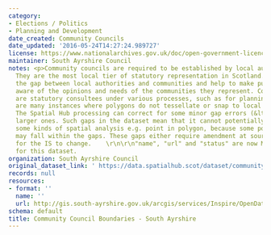 ```yaml
---
category:
- Elections / Politics
- Planning and Development
date_created: Community Councils
date_updated: '2016-05-24T14:27:24.989727'
license: https://www.nationalarchives.gov.uk/doc/open-government-licence/version/3/
maintainer: South Ayrshire Council
notes: <p>Community councils are required to be established by local authorities.
  They are the most local tier of statutory representation in Scotland. They bridge
  the gap between local authorities and communities and help to make public bodies
  aware of the opinions and needs of the communities they represent. Community councils
  are statutory consultees under various processes, such as for planning applications.\r\n\r\nThere
  are many instances where polygons do not tessellate or snap to local authority boundaries.
  The Spatial Hub processing can correct for some minor gap errors (&lt;5m) but not
  larger ones. Such gaps in the dataset mean that it cannot potentially be used for
  some kinds of spatial analysis e.g. point in polygon, because some point locations
  may fall within the gaps. These gaps either require amendment at source or approval
  for the IS to change.    \r\n\r\n"name", "url" and "status" are now MANDATORY fields
  for this dataset.                                                                                                                                                                                                                                                                                                                                                                                                                                                                                                                                                                                                                                                                                                                                                                                                                                                                                                                                                                                                                                                                                                                                                                                                                                                                                                                                                                                                                                                                                                                                                                                                                           </p>
organization: South Ayrshire Council
original_dataset_link: ' https://data.spatialhub.scot/dataset/community_council_boundaries-sa'
records: null
resources:
- format: ''
  name: ''
  url: http://gis.south-ayrshire.gov.uk/arcgis/services/Inspire/OpenData/MapServer/WFSServer?request=GetCapabilities&service=WFS
schema: default
title: Community Council Boundaries - South Ayrshire
---
```

